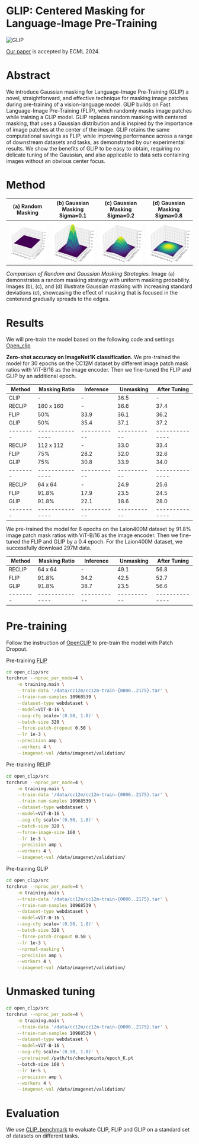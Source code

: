 # GLIP: Centered Masking for Language-Image Pre-Training 
![GLIP](./docs/GLIP.jpg)

[Our paper](https://arxiv.org/abs/2403.15837) is accepted by ECML 2024.

# Abstract
We introduce Gaussian masking for Language-Image Pre-Training (GLIP) a novel, straightforward, and effective technique for masking image patches during pre-training of a vision-language model. GLIP builds on Fast Language-Image Pre-Training (FLIP), which randomly masks image patches while training a CLIP model. GLIP replaces random masking with centered masking, that uses a Gaussian distribution and is inspired by the importance of image patches at the center of the image. GLIP retains the same computational savings as FLIP, while improving performance across a range of downstream datasets and tasks, as demonstrated by our experimental results. We show the benefits of GLIP to be easy to obtain, requiring no delicate tuning of the Gaussian, and also applicable to data sets containing images without an obvious center focus.

# Method

| (a) Random Masking | (b) Gaussian Masking Sigma=0.1 | (c) Gaussian Masking Sigma=0.2 | (d) Gaussian Masking Sigma=0.8 |
|:-------------------------:|:--------------------------:|:--------------------------:|:--------------------------:|
| ![Random Masking](./docs/images/random_distribution.png) | ![Gaussian Masking Sigma=0.1](./docs/images/normal_distribution_0.10.png) | ![Gaussian Masking Sigma=0.2](./docs/images/normal_distribution_0.20.png) | ![Gaussian Masking Sigma=0.8](./docs/images/normal_distribution_0.80.png) |

*Comparison of Random and Gaussian Masking Strategies.*
Image (a) demonstrates a random masking strategy with uniform masking probability. 
Images (b), (c), and (d) illustrate Gaussian masking with increasing standard deviations ($\sigma$),
showcasing the effect of masking that is focused in the centerand gradually spreads to the edges. 


# Results

We will pre-train the model based on the following code and settings [Open_clip](https://github.com/mlfoundations/open_clip)

**Zero-shot accuracy on ImageNet1K classification.**
We pre-trained the model for 30 epochs on the CC12M dataset by different image patch mask ratios with ViT-B/16 as the image encoder. Then we fine-tuned the FLIP and GLIP by an additional epoch.

| Method | Masking Ratio | Inference | Unmasking | After Tuning |
|--------|---------------|-----------|-----------|--------------|
| CLIP   | -             | -         | 36.5      | -            |
| RECLIP | 160 x 160     | -         | 36.6      | 37.4         |
| FLIP   | 50%           | 33.9      | 36.1      | 36.2         |
| GLIP   | 50%           | 35.4      | 37.1      | 37.2         |
|--------|---------------|-----------|-----------|--------------|
| RECLIP | 112 x 112     | -         | 33.0      | 33.4         |
| FLIP   | 75%           | 28.2      | 32.0      | 32.6         |
| GLIP   | 75%           | 30.8      | 33.9      | 34.0         |
|--------|---------------|-----------|-----------|--------------|
| RECLIP | 64 x 64       | -         | 24.9      | 25.6         |
| FLIP   | 91.8%         | 17.9      | 23.5      | 24.5         |
| GLIP   | 91.8%         | 22.1      | 18.6      | 28.0         |
|--------|---------------|-----------|-----------|--------------|


We pre-trained the model for 6 epochs on the Laion400M dataset by 91.8% image patch mask ratios with ViT-B/16 as the image encoder. Then we fine-tuned the FLIP and GLIP by a 0.4 epoch.
For the Laion400M dataset, we successfully download 297M data.

| Method | Masking Ratio | Inference | Unmasking | After Tuning |
|--------|---------------|-----------|-----------|--------------|
| RECLIP | 64 x 64       | -         | 49.1      | 56.8         |
| FLIP   | 91.8%         | 34.2      | 42.5      | 52.7         |
| GLIP   | 91.8%         | 38.7      | 23.5      | 56.6         |
|--------|---------------|-----------|-----------|--------------|

# Pre-training

Follow the instruction of [OpenCLIP](https://github.com/mlfoundations/open_clip) to pre-train the model with Patch Dropout.

Pre-training [FLIP](https://github.com/facebookresearch/flip/tree/main)


```bash
cd open_clip/src
torchrun --nproc_per_node=4 \
    -m training.main \
    --train-data '/data/cc12m/cc12m-train-{0000..2175}.tar' \
    --train-num-samples 10968539 \
    --dataset-type webdataset \
    --model=ViT-B-16 \
    --aug-cfg scale='(0.50, 1.0)' \
    --batch-size 320 \
    --force-patch-dropout 0.50 \
    --lr 1e-3 \
    --precision amp \
    --workers 4 \
    --imagenet-val /data/imagenet/validation/
```

Pre-training RELIP

```bash
cd open_clip/src
torchrun --nproc_per_node=4 \
    -m training.main \
    --train-data '/data/cc12m/cc12m-train-{0000..2175}.tar' \
    --train-num-samples 10968539 \
    --dataset-type webdataset \
    --model=ViT-B-16 \
    --aug-cfg scale='(0.50, 1.0)' \
    --batch-size 320 \
    --force-image-size 160 \
    --lr 1e-3 \
    --precision amp \
    --workers 4 \
    --imagenet-val /data/imagenet/validation/
```

Pre-training GLIP

```bash
cd open_clip/src
torchrun --nproc_per_node=4 \
    -m training.main \
    --train-data '/data/cc12m/cc12m-train-{0000..2175}.tar' \
    --train-num-samples 10968539 \
    --dataset-type webdataset \
    --model=ViT-B-16 \
    --aug-cfg scale='(0.50, 1.0)' \
    --batch-size 320 \
    --force-patch-dropout 0.50 \
    --lr 1e-3 \
    --normal-masking \
    --precision amp \
    --workers 4 \
    --imagenet-val /data/imagenet/validation/
```

# Unmasked tuning

```bash
cd open_clip/src
torchrun --nproc_per_node=4 \
    -m training.main \
    --train-data '/data/cc12m/cc12m-train-{0000..2175}.tar' \
    --train-num-samples 10968539 \
    --dataset-type webdataset \
    --model=ViT-B-16 \
    --aug-cfg scale='(0.50, 1.0)' \
    --pretrained /path/to/checkpoints/epoch_K.pt
    --batch-size 160 \
    --lr 1e-5 \
    --precision amp \
    --workers 4 \
    --imagenet-val /data/imagenet/validation/
```

# Evaluation

We use [CLIP_benchmark](https://github.com/LAION-AI/CLIP_benchmark/tree/main) to evaluate CLIP, FLIP and GLIP on a standard set of datasets on different tasks.
